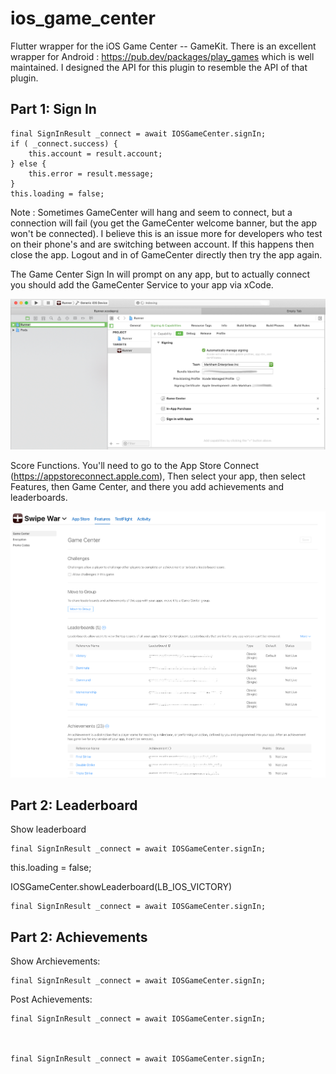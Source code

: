 # ios_game_center

Flutter wrapper for the iOS Game Center -- GameKit. There is an excellent wrapper for Android : https://pub.dev/packages/play_games which is well maintained. I designed the API for this plugin to resemble the API of that plugin.

## Part 1: Sign In 
    final SignInResult _connect = await IOSGameCenter.signIn;
    if ( _connect.success) {
        this.account = result.account;
    } else {
        this.error = result.message;
    }
    this.loading = false;

Note : Sometimes GameCenter will hang and seem to connect, but a connection will fail (you get the GameCenter welcome banner,  but the app won't be connected). I believe this is an issue more for developers who test on their phone's and are switching between account. If this happens then close the app. Logout and in of GameCenter directly then try the app again.
    
    
The Game Center Sign In will prompt on any app, but to actually connect you
 should add the GameCenter Service to your app via xCode.

![](_image/gamecenter_01.jpg)
    
    
Score Functions. You'll need to go to the App Store Connect (https://appstoreconnect.apple.com), Then select your app, then select Features, then Game Center, and there you add
  achievements and leaderboards.

![](_image/gamecenter_02.jpg)

 
 

  

## Part 2: Leaderboard
Show leaderboard


    final SignInResult _connect = await IOSGameCenter.signIn;
    

this.loading = false;




IOSGameCenter.showLeaderboard(LB_IOS_VICTORY)

    final SignInResult _connect = await IOSGameCenter.signIn;
    



## Part 2: Achievements 
Show Archievements:

    final SignInResult _connect = await IOSGameCenter.signIn;

Post Achievements:




    final SignInResult _connect = await IOSGameCenter.signIn;
    


    final SignInResult _connect = await IOSGameCenter.signIn;
    


